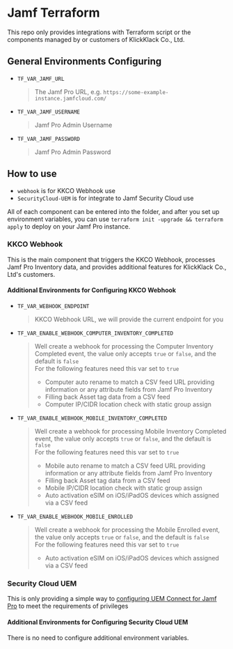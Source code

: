 # Jamf Terraform

This repo only provides integrations with Terraform script or the components managed by or customers of KlickKlack Co., Ltd.

## General Environments Configuring

- `TF_VAR_JAMF_URL`
    > The Jamf Pro URL, e.g. `https://some-example-instance.jamfcloud.com/`
- `TF_VAR_JAMF_USERNAME`
    > Jamf Pro Admin Username
- `TF_VAR_JAMF_PASSWORD`
    > Jamf Pro Admin Password

## How to use

- `webhook` is for KKCO Webhook use
- `SecurityCloud-UEM` is for integrate to Jamf Security Cloud use

All of each component can be entered into the folder, and after you set up environment variables, you can use `terraform init -upgrade && terraform apply` to deploy on your Jamf Pro instance.

### KKCO Webhook

This is the main component that triggers the KKCO Webhook, processes Jamf Pro Inventory data, and provides additional features for KlickKlack Co., Ltd's customers.

#### Additional Environments for Configuring KKCO Webhook

- `TF_VAR_WEBHOOK_ENDPOINT`
    > KKCO Webhook URL, we will provide the current endpoint for you
- `TF_VAR_ENABLE_WEBHOOK_COMPUTER_INVENTORY_COMPLETED`
    > Well create a webhook for processing the Computer Inventory Completed event, the value only accepts `true` or `false`, and the default is `false`  
    > For the following features need this var set to `true`
    > - Computer auto rename to match a CSV feed URL providing information or any attribute fields from Jamf Pro Inventory
    > - Filling back Asset tag data from a CSV feed
    > - Computer IP/CIDR location check with static group assign
- `TF_VAR_ENABLE_WEBHOOK_MOBILE_INVENTORY_COMPLETED`
    > Well create a webhook for processing Mobile Inventory Completed event, the value only accepts `true` or `false`, and the default is `false`  
    > For the following features need this var set to `true`
    > - Mobile auto rename to match a CSV feed URL providing information or any attribute fields from Jamf Pro Inventory
    > - Filling back Asset tag data from a CSV feed
    > - Mobile IP/CIDR location check with static group assign
    > - Auto activation eSIM on iOS/iPadOS devices which assigned via a CSV feed
- `TF_VAR_ENABLE_WEBHOOK_MOBILE_ENROLLED`
    > Well create a webhook for processing the Mobile Enrolled event, the value only accepts `true` or `false`, and the default is `false`  
    > For the following features need this var set to `true`
    > - Auto activation eSIM on iOS/iPadOS devices which assigned via a CSV feed

### Security Cloud UEM

This is only providing a simple way to [configuring UEM Connect for Jamf Pro](https://learn.jamf.com/bundle/jamf-security-cloud-setup-guide/page/UEM_JamfPro_Establishing_UEM_Connectivity.html) to meet the requirements of privileges

#### Additional Environments for Configuring Security Cloud UEM

There is no need to configure additional environment variables.

